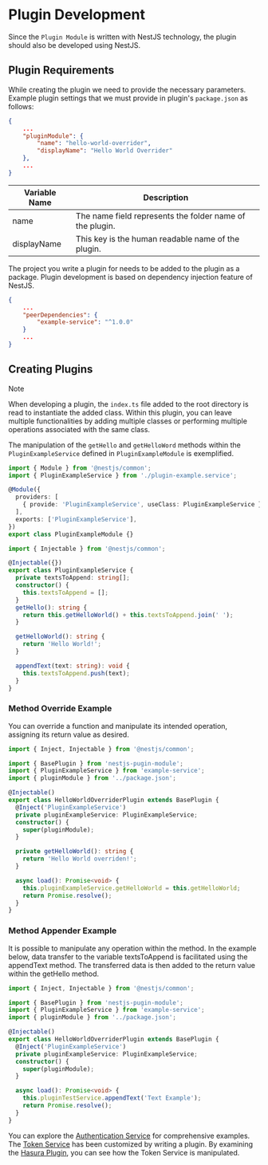 # Plugin Development

Since the `Plugin Module` is written with NestJS technology, the plugin should also be developed using NestJS.

## Plugin Requirements

While creating the plugin we need to provide the necessary parameters. Example plugin settings that we must provide in plugin's `package.json` as follows:

```json
{
	...
	"pluginModule": {
		"name": "hello-world-overrider",
		"displayName": "Hello World Overrider"
	},
	...
}
```

| Variable Name | Description                                              |
| ------------- | -------------------------------------------------------- |
| name          | The name field represents the folder name of the plugin. |
| displayName   | This key is the human readable name of the plugin.       |

The project you write a plugin for needs to be added to the plugin as a package. Plugin development is based on dependency injection feature of NestJS.

```json
{
	...
	"peerDependencies": {
		"example-service": "^1.0.0"
	}
	...
}
```

## Creating Plugins

> [!NOTE]  
> When developing a plugin, the `index.ts` file added to the root directory is read to instantiate the added class. Within this plugin, you can leave multiple functionalities by adding multiple classes or performing multiple operations associated with the same class.

The manipulation of the `getHello` and `getHelloWord` methods within the `PluginExampleService` defined in `PluginExampleModule` is exemplified.

```ts
import { Module } from '@nestjs/common';
import { PluginExampleService } from './plugin-example.service';

@Module({
  providers: [
    { provide: 'PluginExampleService', useClass: PluginExampleService },
  ],
  exports: ['PluginExampleService'],
})
export class PluginExampleModule {}
```

```ts
import { Injectable } from '@nestjs/common';

@Injectable({})
export class PluginExampleService {
  private textsToAppend: string[];
  constructor() {
    this.textsToAppend = [];
  }
  getHello(): string {
    return this.getHelloWorld() + this.textsToAppend.join(' ');
  }

  getHelloWorld(): string {
    return 'Hello World!';
  }

  appendText(text: string): void {
    this.textsToAppend.push(text);
  }
}
```

### Method Override Example

You can override a function and manipulate its intended operation, assigning its return value as desired.

```ts
import { Inject, Injectable } from '@nestjs/common';

import { BasePlugin } from 'nestjs-pugin-module';
import { PluginExampleService } from 'example-service';
import { pluginModule } from '../package.json';

@Injectable()
export class HelloWorldOverriderPlugin extends BasePlugin {
  @Inject('PluginExampleService')
  private pluginExampleService: PluginExampleService;
  constructor() {
    super(pluginModule);
  }

  private getHelloWorld(): string {
    return 'Hello World overriden!';
  }

  async load(): Promise<void> {
    this.pluginExampleService.getHelloWorld = this.getHelloWorld;
    return Promise.resolve();
  }
}
```

### Method Appender Example

It is possible to manipulate any operation within the method. In the example below, data transfer to the variable textsToAppend is facilitated using the appendText method. The transferred data is then added to the return value within the getHello method.

```ts
import { Inject, Injectable } from '@nestjs/common';

import { BasePlugin } from 'nestjs-pugin-module';
import { PluginExampleService } from 'example-service';
import { pluginModule } from '../package.json';

@Injectable()
export class HelloWorldOverriderPlugin extends BasePlugin {
  @Inject('PluginExampleService')
  private pluginExampleService: PluginExampleService;
  constructor() {
    super(pluginModule);
  }

  async load(): Promise<void> {
    this.pluginTestService.appendText('Text Example');
    return Promise.resolve();
  }
}
```

You can explore the [Authentication Service](https://github.com/BrewInteractive/authentication-service-nestjs) for comprehensive examples. The [Token Service](https://github.com/BrewInteractive/authentication-service-nestjs/blob/main/src/token/token.service.ts) has been customized by writing a plugin. By examining the [Hasura Plugin](https://github.com/BrewInteractive/authentication-service-nestjs-hasura-plugin), you can see how the Token Service is manipulated.
